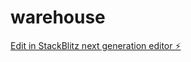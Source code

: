 # warehouse

[Edit in StackBlitz next generation editor ⚡️](https://stackblitz.com/~/github.com/Azam2926/warehouse)